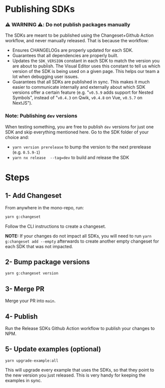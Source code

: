 # Publishing SDKs

### ⚠️ WARNING ⚠️: Do not publish packages manually

The SDKs are meant to be published using the Changeset+Github Action workflow, and never manually released. That is because the workflow:

- Ensures CHANGELOGs are properly updated for each SDK.
- Guarantees that all dependencies are properly built.
- Updates the `SDK_VERSION` constant in each SDK to match the version you are about to publish. The Visual Editor uses this constant to tell us which version of the SDK is being used on a given page. This helps our team a lot when debugging user issues.
- Guarantees that all SDKs are published in sync. This makes it much easier to communicate internally and externally about which SDK versions offer a certain feature (e.g. "`v0.5.9` adds support for Nested Symbols", instead of "`v0.4.3` on Qwik, `v0.4.8` on Vue, `v0.5.7` on NextJS").

### Note: Publishing `dev` versions

When testing something, you are free to publish `dev` versions for just one SDK and skip everything mentioned here. Go to the SDK folder of your choice and:

- `yarn version prerelease` to bump the version to the next prerelease (e.g. `0.5.9-1`)
- `yarn nx release  --tag=dev` to build and release the SDK

# Steps

## 1- Add Changeset

From anywhere in the mono-repo, run:

```bash
yarn g:changeset
```

Follow the CLI instructions to create a changeset.

**NOTE:** If your changes do not impact all SDKs, you will need to run `yarn g:changeset add --empty` afterwards to create another empty changeset for each SDK that was not impacted.

## 2- Bump package versions

```bash
yarn g:changeset version
```

## 3- Merge PR

Merge your PR into `main`.

## 4- Publish

Run the Release SDKs Github Action workflow to publish your changes to NPM.

## 5- Update examples (optional)

```
yarn upgrade-example:all
```

This will upgrade every example that uses the SDKs, so that they point to the new version you just released. This is very handy for keeping the examples in sync.
